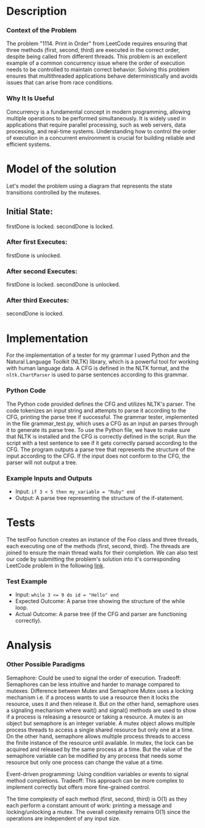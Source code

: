 # Description
### Context of the Problem
The problem "1114. Print in Order" from LeetCode requires ensuring that three methods (first, second, third) are executed in the correct order, despite being called from different threads. This problem is an excellent example of a common concurrency issue where the order of execution needs to be controlled to maintain correct behavior. Solving this problem ensures that multithreaded applications behave deterministically and avoids issues that can arise from race conditions.

### Why It Is Useful
Concurrency is a fundamental concept in modern programming, allowing multiple operations to be performed simultaneously. It is widely used in applications that require parallel processing, such as web servers, data processing, and real-time systems. Understanding how to control the order of execution in a concurrent environment is crucial for building reliable and efficient systems.

# Model of the solution
Let's model the problem using a diagram that represents the state transitions controlled by the mutexes.
## Initial State:
firstDone is locked.
secondDone is locked.

### After first Executes:
firstDone is unlocked.

### After second Executes:
firstDone is locked.
secondDone is unlocked.

### After third Executes:
secondDone is locked.

# Implementation
For the implementation of a tester for my grammar I used Python and the Natural Language Toolkit (NLTK) library, which is a powerful tool for working with human language data. A CFG is defined in the NLTK format, and the `nltk.ChartParser` is used to parse sentences according to this grammar.
### Python Code
The Python code provided defines the CFG and utilizes NLTK's parser. The code tokenizes an input string and attempts to parse it according to the CFG, printing the parse tree if successful.
The grammar tester, implemented in the file grammar_test.py, which uses a CFG as an input an parses through it to generate its parse tree.
To use the Python file, we have to make sure that NLTK is installed and the CFG is correctly defined in the script. Run the script with a test sentence to see if it gets correctly parsed according to the CFG.
The program outputs a parse tree that represents the structure of the input according to the CFG. If the input does not conform to the CFG, the parser will not output a tree.

### Example Inputs and Outputs
- Input: `if 3 < 5 then my_variable = "Ruby" end`
- Output: A parse tree representing the structure of the if-statement.

# Tests
The testFoo function creates an instance of the Foo class and three threads, each executing one of the methods (first, second, third). The threads are joined to ensure the main thread waits for their completion. We can also test our code by submitting the problem's solution into it's corresponding LeetCode problem in the following [link](https://leetcode.com/problems/print-in-order/).

### Test Example
- Input: `while 3 <= 9 do id = "Hello" end`
- Expected Outcome: A parse tree showing the structure of the while loop.
- Actual Outcome: A parse tree (if the CFG and parser are functioning correctly).

# Analysis
### Other Possible Paradigms
Semaphore:
Could be used to signal the order of execution.
Tradeoff: Semaphores can be less intuitive and harder to manage compared to mutexes.
Difference between Mutex and Semaphore
Mutex uses a locking mechanism i.e. if a process wants to use a resource then it locks the resource, uses it and then release it. But on the other hand, semaphore uses a signaling mechanism where wait() and signal() methods are used to show if a process is releasing a resource or taking a resource.
A mutex is an object but semaphore is an integer variable.
A mutex object allows multiple process threads to access a single shared resource but only one at a time. On the other hand, semaphore allows multiple process threads to access the finite instance of the resource until available.
In mutex, the lock can be acquired and released by the same process at a time. But the value of the semaphore variable can be modified by any process that needs some resource but only one process can change the value at a time.

Event-driven programming:
Using condition variables or events to signal method completions.
Tradeoff: This approach can be more complex to implement correctly but offers more fine-grained control.

The time complexity of each method (first, second, third) is O(1) as they each perform a constant amount of work: printing a message and locking/unlocking a mutex. The overall complexity remains O(1) since the operations are independent of any input size.
